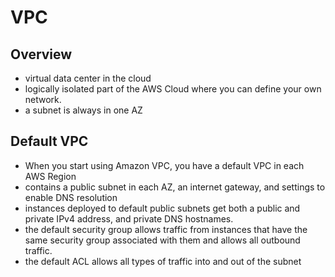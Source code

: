 # VPC

## Overview

- virtual data center in the cloud
- logically isolated part of the AWS Cloud where you can define your own network.
- a subnet is always in one AZ

## Default VPC

- When you start using Amazon VPC, you have a default VPC in each AWS Region
- contains a public subnet in each AZ, an internet gateway, and settings to enable DNS resolution
- instances deployed to default public subnets get both a public and private IPv4 address, and private DNS hostnames.
- the default security group allows traffic from instances that have the same security group associated with them and allows all outbound traffic.
- the default ACL allows all types of traffic into and out of the subnet